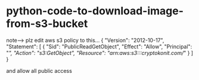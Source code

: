 # python-code-to-download-image-from-s3-bucket

note--> plz edit aws s3 policy to this...
{
    "Version": "2012-10-17",
    "Statement": [
        {
            "Sid": "PublicReadGetObject",
            "Effect": "Allow",
            "Principal": "*",
            "Action": "s3:GetObject",
            "Resource": "arn:aws:s3:::cryptokonit.com/*"
        }
    ]
}

and allow all public access
